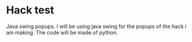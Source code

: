 # Hack test
Java swing popups. I will be using java swing for the popups of the hack i am making. The code will be made of python.
